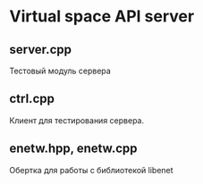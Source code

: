 
# Virtual space API server

## server.cpp

Тестовый модуль сервера

## ctrl.cpp

Клиент для тестирования сервера.

## enetw.hpp, enetw.cpp

Обертка для работы с библиотекой libenet
